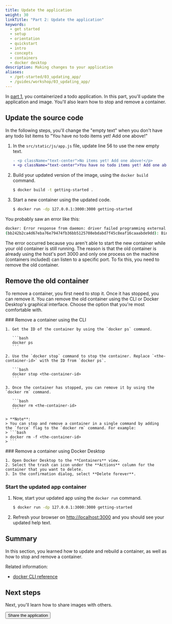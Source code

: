 ```yaml
---
title: Update the application
weight: 30
linkTitle: "Part 2: Update the application"
keywords:
  - get started
  - setup
  - orientation
  - quickstart
  - intro
  - concepts
  - containers
  - docker desktop
description: Making changes to your application
aliases:
  - /get-started/03_updating_app/
  - /guides/workshop/03_updating_app/
---
```


In [part 1](./02_our_app.md), you containerized a todo application. In this part, you'll update the application and image. You'll also learn how to stop and remove a container.

## Update the source code

In the following steps, you'll change the "empty text" when you don't have any todo list items to "You have no todo items yet! Add one above!"

1. In the `src/static/js/app.js` file, update line 56 to use the new empty text.

   ```diff
   - <p className="text-center">No items yet! Add one above!</p>
   + <p className="text-center">You have no todo items yet! Add one above!</p>
   ```

2. Build your updated version of the image, using the `docker build` command.

   ```bash
   $ docker build -t getting-started .
   ```

3. Start a new container using the updated code.

   ```bash
   $ docker run -dp 127.0.0.1:3000:3000 getting-started
   ```

You probably saw an error like this:

```bash
docker: Error response from daemon: driver failed programming external connectivity on endpoint laughing_burnell
(bb242b2ca4d67eba76e79474fb36bb5125708ebdabd7f45c8eaf16caaabde9dd): Bind for 127.0.0.1:3000 failed: port is already allocated.
```

The error occurred because you aren't able to start the new container while your old container is still running. The reason is that the old container is already using the host's port 3000 and only one process on the machine (containers included) can listen to a specific port. To fix this, you need to remove the old container.

## Remove the old container

To remove a container, you first need to stop it. Once it has stopped, you can remove it. You can remove the old container using the CLI or Docker Desktop's graphical interface. Choose the option that you're most comfortable with.

<Tabs>
  <TabItem value="cli" label="CLI">
    ### Remove a container using the CLI

    1. Get the ID of the container by using the `docker ps` command.

       ```bash
       docker ps
       ```

    2. Use the `docker stop` command to stop the container. Replace `<the-container-id>` with the ID from `docker ps`.

       ```bash
       docker stop <the-container-id>
       ```

    3. Once the container has stopped, you can remove it by using the `docker rm` command.

       ```bash
       docker rm <the-container-id>
       ```

    > **Note**:
    > You can stop and remove a container in a single command by adding the `force` flag to the `docker rm` command. For example:
    > ```bash
    > docker rm -f <the-container-id>
    > ```

  </TabItem>

  <TabItem value="docker-desktop" label="Docker Desktop">
    ### Remove a container using Docker Desktop

    1. Open Docker Desktop to the **Containers** view.
    2. Select the trash can icon under the **Actions** column for the container that you want to delete.
    3. In the confirmation dialog, select **Delete forever**.

  </TabItem>
</Tabs>

### Start the updated app container

1. Now, start your updated app using the `docker run` command.

   ```bash
   $ docker run -dp 127.0.0.1:3000:3000 getting-started
   ```

2. Refresh your browser on [http://localhost:3000](http://localhost:3000) and you should see your updated help text.

## Summary

In this section, you learned how to update and rebuild a container, as well as how to stop and remove a container.

Related information:

- [docker CLI reference](/reference/cli/docker/)

## Next steps

Next, you'll learn how to share images with others.

<Button href="04_sharing_app.md">
Share the application
</Button>
